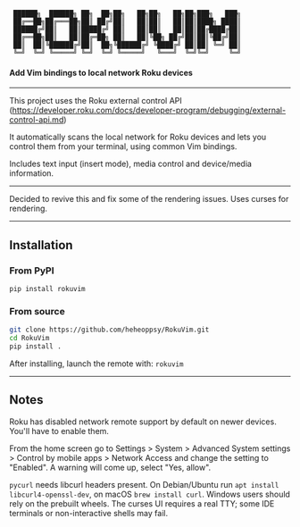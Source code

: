 ```
 ██████╗  ██████╗ ██╗  ██╗██╗   ██╗██╗   ██╗██╗███╗   ███╗
 ██╔══██╗██╔═══██╗██║ ██╔╝██║   ██║██║   ██║██║████╗ ████║
 ██████╔╝██║   ██║█████╔╝ ██║   ██║██║   ██║██║██╔████╔██║
 ██╔══██╗██║   ██║██╔═██╗ ██║   ██║╚██╗ ██╔╝██║██║╚██╔╝██║
 ██║  ██║╚██████╔╝██║  ██╗╚██████╔╝ ╚████╔╝ ██║██║ ╚═╝ ██║
 ╚═╝  ╚═╝ ╚═════╝ ╚═╝  ╚═╝ ╚═════╝   ╚═══╝  ╚═╝╚═╝     ╚═╝
```
#### Add Vim bindings to local network Roku devices

----

This project uses the Roku external control API
(https://developer.roku.com/docs/developer-program/debugging/external-control-api.md)

It automatically scans the local network for Roku devices and lets you control them from your terminal, using common Vim bindings.

Includes text input (insert mode), media control and device/media information.

----

Decided to revive this and fix some of the rendering issues.  Uses curses for rendering.

----

## Installation

### From PyPI
`pip install rokuvim`

### From source

```bash
git clone https://github.com/heheoppsy/RokuVim.git
cd RokuVim
pip install .
```

After installing, launch the remote with:  `rokuvim`

----

## Notes
Roku has disabled network remote support by default on newer devices.  You'll have to enable them.

From the home screen go to Settings > System > Advanced System settings > Control by mobile apps > Network Access and change the setting to "Enabled". A warning will come up, select "Yes, allow".

`pycurl` needs libcurl headers present. On Debian/Ubuntu run `apt install libcurl4-openssl-dev`, on macOS `brew install curl`. Windows users should rely on the prebuilt wheels.
The curses UI requires a real TTY; some IDE terminals or non-interactive shells may fail.

